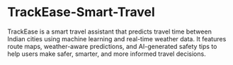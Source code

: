 # TrackEase-Smart-Travel
TrackEase is a smart travel assistant that predicts travel time between Indian cities using machine learning and real-time weather data. It features route maps, weather-aware predictions, and AI-generated safety tips to help users make safer, smarter, and more informed travel decisions.
